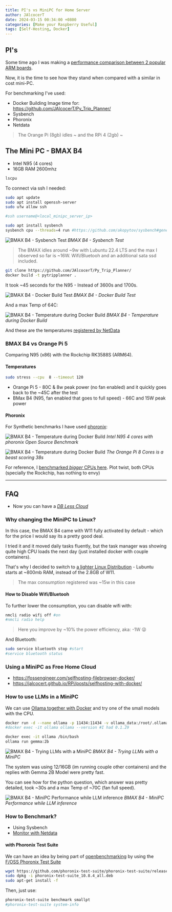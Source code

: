 ```yaml
---
title: PI's vs MiniPC for Home Server
author: JAlcocerT
date: 2024-03-15 00:34:00 +0800
categories: [Make your Raspberry Useful]
tags: [Self-Hosting, Docker]
---
```



## PI's

Some time ago I was making a [performance comparison between 2 popular ARM boards](https://jalcocert.github.io/RPi/posts/pi-vs-orange/).

Now, it is the time to see how they stand when compared with a similar in cost mini-PC.

For benchmarking I've used:

* Docker Building Image time for: <https://github.com/JAlcocerT/Py_Trip_Planner/>
* Sysbench
* Phoronix
* Netdata

> The Orange Pi (8gb) idles ~ and the RPi 4 (2gb) ~

## The Mini PC - BMAX B4

* Intel N95 (4 cores)
* 16GB RAM 2600mhz

```sh
lscpu
```

To connect via ssh I needed:

```sh
sudo apt update
sudo apt install openssh-server
sudo ufw allow ssh

#ssh username@<local_minipc_server_ip>
```


```sh
sudo apt install sysbench 
sysbench cpu --threads=4 run #https://github.com/akopytov/sysbench#general-command-line-options
```


![BMAX B4 - Sysbench Test](/img/minipc-vs-pis/sysbench_bmaxb4.png)
_BMAX B4 - Sysbench Test_


> The BMAX idles around ~9w with Lubuntu 22.4 LTS and the max I observed so far is ~16W. Wifi/Bluetooh and an additional sata ssd included.


```sh
git clone https://github.com/JAlcocerT/Py_Trip_Planner/
docker build -t pytripplanner .
```

It took ~45 seconds for the N95 - Instead of 3600s and 1700s.


![BMAX B4 - Docker Build Test](/img/minipc-vs-pis/buildingtest.png)
_BMAX B4 - Docker Build Test_

And a max Temp of 64C:

![BMAX B4 - Temperature during Docker Build](/img/minipc-vs-pis/temperature_during_test.png)
_BMAX B4 - Temperature during Docker Build_

And these are the temperatures [registered by NetData](https://fossengineer.com/selfhosting-netdata/)

### BMAX B4 vs Orange Pi 5

Comparing N95 (x86) with the Rockchip RK3588S (ARM64).

#### Temperatures

```sh
sudo stress --cpu  8 --timeout 120
```

* Orange Pi 5 - 80C & 8w peak power (no fan enabled) and it quickly goes back to the ~45C after the test
* BMax B4 (N95, fan enabled that goes to full speed) - 66C and 15W peak power


#### Phoronix

For Synthetic benchmarks I have used [phoronix](#how-to-benchmark-with-phoronix-test-suite):

![BMAX B4 - Temperature during Docker Build](/img/minipc-vs-pis/n95-cpu-phoronix.png)
_Intel N95 4 cores with phoronix Open Source Benchmark_

![BMAX B4 - Temperature during Docker Build](/img/minipc-vs-pis/orangepi5-cpu-phoronix.png)
_The Orange Pi 8 Cores is a beast scoring 38s_

For reference, I [benchmarked *bigger* CPUs here](https://jalcocert.github.io/Linux/docs/linux__cloud/benchmark/). Plot twist, both CPUs (specially the Rockchip, has nothing to envy)

---

## FAQ

* Now you can have a *[DB Less Cloud](https://fossengineer.com/selfhosting-filebrowser-docker/)*


### Why changing the MiniPC to Linux?

In this case, the BMAX B4 came with W11 fully activated by default - which for the price I would say its a pretty good deal.

I tried it and it moved daily tasks fluently, but the task manager was showing quite high CPU loads the next day (just installed docker with couple containers).

That's why I decided to switch to [a lighter Linux Distribution](https://jalcocert.github.io/Linux/docs/#what-is-the-best-linux-for-low-resources) - Lubuntu starts at ~800mb RAM, instead of the 2.8GB of W11.

> The max consumption registered was ~15w in this case

#### How to Disable Wifi/Bluetooh

To further lower the consumption, you can disable wifi with:

```sh
nmcli radio wifi off #on
#nmcli radio help   
```

> Here you improve by ~10% the power efficiency, aka: -1W 😜

And Bluetooth:

```sh
sudo service bluetooth stop #start
#service bluetooth status
```


### Using a MiniPC as Free Home Cloud

* <https://fossengineer.com/selfhosting-filebrowser-docker/>
* <https://jalcocert.github.io/RPi/posts/selfhosting-with-docker/>


### How to use LLMs in a MiniPC

We can use [Ollama together with Docker](https://fossengineer.com/selfhosting-llms-ollama/) and try one of the small models with the CPU.

```sh
docker run -d --name ollama -p 11434:11434 -v ollama_data:/root/.ollama ollama/ollama
#docker exec -it ollama ollama --version #I had 0.1.29

docker exec -it ollama /bin/bash
ollama run gemma:2b
```

![BMAX B4 - Trying LLMs with a MiniPC](/img/minipc-vs-pis/minipc-gemma2b.png)
_BMAX B4 - Trying LLMs with a MiniPC_

The system was using 12/16GB (im running couple other containers) and the replies with Gemma 2B Model were pretty fast.


You can see how for the python question, which answer was pretty detailed, took ~30s and a max Temp of ~70C (fan full speed).

![BMAX B4 - MiniPC Performance while LLM inference](/img/minipc-vs-pis/minipc_gemma_temps.png)
_BMAX B4 - MiniPC Performance while LLM inference_


### How to Benchmark?

* Using Sysbench
* [Monitor with Netdata](https://fossengineer.com/selfhosting-netdata/)

#### with Phoronix Test Suite

We can have an idea by being part of [openbenchmarking](https://openbenchmarking.org/) by using the [F/OSS Phoronix Test Suite](https://github.com/phoronix-test-suite/phoronix-test-suite/releases)

```sh
wget https://github.com/phoronix-test-suite/phoronix-test-suite/releases/download/v10.8.4/phoronix-test-suite_10.8.4_all.deb
sudo dpkg -i phoronix-test-suite_10.8.4_all.deb
sudo apt-get install -f
```

Then, just use:

```sh
phoronix-test-suite benchmark smallpt
#phoronix-test-suite system-info
```
<!-- 
https://openbenchmarking.org/result/2403181-NE-TESTBENCH60
https://openbenchmarking.org/result/2403181-NE-TESTORANG02 -->
